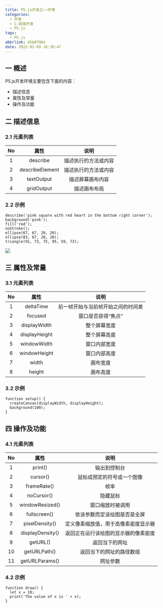 ```yaml
---
title: P5.js开发之——环境
categories:
  - 开发
  - C-前端开发
  - P5.js
tags:
  - P5.js
abbrlink: 45b07964
date: 2022-02-09 16:30:47
---
```

## 一 概述

P5.js开发环境主要包含下面的内容：

* 描述信息
* 属性及常量
* 操作及功能

<!--more-->

## 二 描述信息

### 2.1 元素列表

|  No  |      属性       |         说明         |
| :--: | :-------------: | :------------------: |
|  1   |    describe     | 描述执行的方法或内容 |
|  2   | describeElement | 描述执行的方法或内容 |
|  3   |   textOutput    |   描述屏幕画布内容   |
|  4   |   gridOutput    |     描述画布布局     |

### 2.2 示例

```
describe('pink square with red heart in the bottom right corner');
background('pink');
fill('red');
noStroke();
ellipse(67, 67, 20, 20);
ellipse(83, 67, 20, 20);
triangle(91, 73, 75, 95, 59, 73);
```

![][1]

## 三 属性及常量

### 3.1 元素列表

|  No  |     属性      |                说明                |
| :--: | :-----------: | :--------------------------------: |
|  1   |   deltaTime   | 前一帧开始与当前帧开始之间的时间差 |
|  2   |    focused    |         窗口是否获得“焦点”         |
|  3   | displayWidth  |            整个屏幕宽度            |
|  4   | displayHeight |            整个屏幕高度            |
|  5   |  windowWidth  |            窗口内部宽度            |
|  6   | windowHeight  |            窗口内部高度            |
|  7   |     width     |              画布宽度              |
|  8   |    height     |              画布高度              |

### 3.2 示例

```
function setup() {
  createCanvas(displayWidth, displayHeight);
  background(100);
}
```

## 四 操作及功能

### 4.1 元素列表

|  No  |       属性       |                 说明                 |
| :--: | :--------------: | :----------------------------------: |
|  1   |     print()      |             输出到控制台             |
|  2   |     cursor()     |      鼠标成预定的符号或一个图像      |
|  3   |   frameRate()    |                 帧率                 |
|  4   |    noCursor()    |               隐藏鼠标               |
|  5   | windowResized()  |           窗口缩放时被调用           |
|  6   |   fullscreen()   |     依该参数而定该绘图是否是全屏     |
|  7   |  pixelDensity()  | 定义像素缩放值，用于高像素密度显示器 |
|  8   | displayDensity() | 返回正在运行该绘图的显示器的像素密度 |
|  9   |     getURL()     |            返回当下的网址            |
|  10  |   getURLPath()   |       返回当下的网址的路径数组       |
|  11  |  getURLParams()  |               网址参数               |

### 4.2 示例

```
function draw() {
  let x = 10;
  print('The value of x is ' + x);
}
```


[1]:https://cdn.staticaly.com/gh/PGzxc/CDN/master/blog-p5js/p5js-environment-describe-sample.png